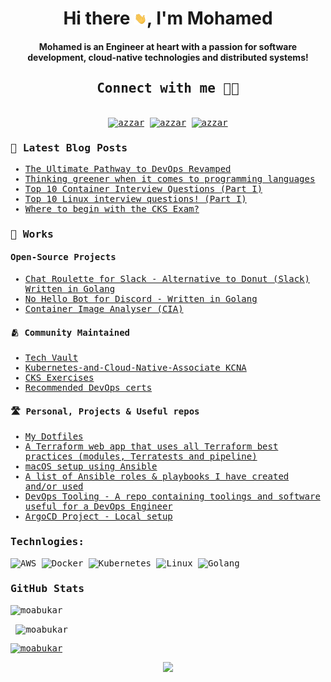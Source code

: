 <div align="center">
<h1 align="center">Hi there <img width="20" src="https://github.com/1999AZZAR/1999AZZAR/blob/main/resources/img/waving.gif">, I'm Mohamed</h1>
<h4 align="center"> Mohamed is an Engineer at heart with a passion for software development, cloud-native technologies and distributed systems! </h4>
</div>

<div>
  <samp>
    <h2 align="center">Connect with me 🤝🏻</h2>
    <p align="center">
      <br/>
      <a href="https://www.linkedin.com/in/moabukar/" target="blank"><img align="center"
         src="https://img.shields.io/badge/linkedin-%231DA1F2.svg?style=for-the-badge&logo=linkedin&logoColor=white"
         alt="azzar" height="30"/></a>
      <a href="https://twitter.com/moabukar_1" target="blank"><img align="center"
         src="https://img.shields.io/badge/twitter-1DA1F2.svg?style=for-the-badge&logo=twitter&logoColor=white"
         alt="azzar" height="30"/></a>
      <a href="https://moabukar.medium.com/" target="blank"><img align="center"
          src="https://img.shields.io/badge/Medium-12100E?style=for-the-badge&logo=medium&logoColor=white"
          alt="azzar" height="30"/></a>
</details>

<!-- ### Hi there, I'm Mohamed 👋

🔭  Mohamed is an Engineer at heart. A Cloud-Native, DevOps and GitOps Enthusiast who has a passion for learning new technologies and sharing his knowledge to the community.

🌱  Enjoys contributing to running open-source projects and in the near-future, aims to create an open-source project -->


### 📕 Latest Blog Posts

<!-- BLOG-POST-LIST:START -->
- [The Ultimate Pathway to DevOps Revamped](https://moabukar.medium.com/the-ultimate-pathway-to-devops-revamped-5cbbbc2a772e?source=rss-b477510909ef------2)
- [Thinking greener when it comes to programming languages](https://medium.com/trainline/thinking-greener-when-it-comes-to-programming-languages-60bbef195494?source=rss-b477510909ef------2)
- [Top 10 Container Interview Questions &lpar;Part I&rpar;](https://moabukar.medium.com/top-10-container-interview-questions-part-i-7877be053811?source=rss-b477510909ef------2)
- [Top 10 Linux interview questions! &lpar;Part I&rpar;](https://moabukar.medium.com/top-10-linux-interview-questions-part-i-2288e32e3ff3?source=rss-b477510909ef------2)
- [Where to begin with the CKS Exam?](https://moabukar.medium.com/where-to-begin-with-the-cks-exam-5cf0dcc86f76?source=rss-b477510909ef------2)
<!-- BLOG-POST-LIST:END -->

### 🎯 Works
  
#### Open-Source Projects
- [Chat Roulette for Slack - Alternative to Donut (Slack) Written in Golang](https://github.com/chat-roulettte/chat-roulette)
- [No Hello Bot for Discord - Written in Golang](https://github.com/moabukar/no-hello-bot)
- [Container Image Analyser (CIA)](https://github.com/moabukar/cia)


#### 🫂 Community Maintained
- [Tech Vault](https://github.com/moabukar/tech-vault)
- [Kubernetes-and-Cloud-Native-Associate KCNA](https://github.com/moabukar/Kubernetes-and-Cloud-Native-Associate-KCNA)
- [CKS Exercises](https://github.com/moabukar/CKS-Exercises-Certified-Kubernetes-Security-Specialist)
- [Recommended DevOps certs](https://github.com/moabukar/Recommended-DevOps-certs)

#### 🛣️ Personal, Projects & Useful repos

- [My Dotfiles](https://github.com/moabukar/dotfiles)
- [A Terraform web app that uses all Terraform best practices (modules, Terratests and pipeline)](https://github.com/moabukar/tf-webapp)
- [macOS setup using Ansible](https://github.com/moabukar/ansible-mac)
- [A list of Ansible roles & playbooks I have created and/or used](https://github.com/moabukar/ansible2.0)
- [DevOps Tooling - A repo containing toolings and software useful for a DevOps Engineer](https://github.com/moabukar/DevOps-Tooling)
- [ArgoCD Project - Local setup](https://github.com/moabukar/argocd)




<!-- <h3 align="left">Connect with me 🤝🏻 :</h3>
<p align="left">
<a href="https://twitter.com/moabukar_1" target="blank"><img align="center" src="https://raw.githubusercontent.com/rahuldkjain/github-profile-readme-generator/master/src/images/icons/Social/twitter.svg" alt="moabukar_1" height="30" width="40" /></a>
<a href="https://medium.com/@moabukar" target="blank"><img align="center" src="https://raw.githubusercontent.com/rahuldkjain/github-profile-readme-generator/master/src/images/icons/Social/medium.svg" alt="@moabukar" height="30" width="40" /></a>
<a href="https://linkedin.com/in/mohamed-abukar" target="blank"><img align="center" src="https://raw.githubusercontent.com/rahuldkjain/github-profile-readme-generator/master/src/images/icons/Social/linked-in-alt.svg" alt="mohamed-abukar" height="30" width="40" /></a>
</p> -->


<h3 align="left">Technlogies:</h3>
<p align="center"> 

![AWS](https://img.shields.io/badge/-AWS-000?&logo=Amazon-AWS&logoColor=F90)
![Docker](https://img.shields.io/badge/-Docker-000?&logo=Docker)
![Kubernetes](https://img.shields.io/badge/-Kubernetes-000?&logo=Kubernetes)
![Linux](https://img.shields.io/badge/-Linux-000?&logo=Linux)
![Golang](https://img.shields.io/badge/Go-00ADD8?style=for-the-badge&logo=go&logoColor=white) 


<!-- <a href="https://golang.org" target="_blank" rel="noreferrer"> <img src="https://raw.githubusercontent.com/devicons/devicon/master/icons/go/go-original.svg" alt="go" width="40" height="40"/> </a> 
<a href="https://www.jenkins.io" target="_blank" rel="noreferrer"> <img src="https://www.vectorlogo.zone/logos/jenkins/jenkins-icon.svg" alt="jenkins" width="40" height="40"/> </a> 
<a href="https://kubernetes.io" target="_blank" rel="noreferrer"> <img src="https://www.vectorlogo.zone/logos/kubernetes/kubernetes-icon.svg" alt="kubernetes" width="40" height="40"/> </a> <a href="https://www.linux.org/" target="_blank" rel="noreferrer"> <img src="https://raw.githubusercontent.com/devicons/devicon/master/icons/linux/linux-original.svg" alt="linux" width="40" height="40"/> </a> 
<a href="https://www.python.org" target="_blank" rel="noreferrer"> <img src="https://raw.githubusercontent.com/devicons/devicon/master/icons/python/python-original.svg" alt="python" width="40" height="40"/> 
</a> 
</a href="https://www.terraform.io/" target="_blank" rel="noreferrer">  <img src="https://opensenselabs.com/sites/default/files/inline-images/terraform.png" alt="Terraform" width="40" height="40" > </a> -->


### GitHub Stats

<p><img align="center" src="https://github-readme-stats.vercel.app/api/top-langs?username=moabukar&show_icons=true&locale=en&layout=compact" alt="moabukar" /></p>

<p>&nbsp;<img align="center" src="https://github-readme-stats.vercel.app/api?username=moabukar&show_icons=true&locale=en" alt="moabukar" /></p>

<p align="left"> <a href="https://github.com/ryo-ma/github-profile-trophy"><img src="https://github-profile-trophy.vercel.app/?username=moabukar" alt="moabukar" /></a> </p>

<p align="center">
  <img src="https://komarev.com/ghpvc/?username=moabukar&color=green&style=liquid" />
</p>
